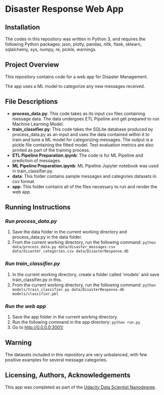 # Disaster Response Web App

## Installation
The codes in this repository was written in Python 3, and requires the following Python packages: json, plotly, pandas, nltk, flask, sklearn, sqlalchemy, sys, numpy, re, pickle, warnings.

## Project Overview
This repository contains code for a web app for Disaster Management. 

The app uses a ML model to categorize any new messages received.

## File Descriptions
* **process_data.py**: This code takes as its input csv files containing message data. The data undergoes ETL Pipeline and get prepared to run Machine Learning Model. 
* **train_classifier.py**: This code takes the SQLite database produced by process_data.py as an input and uses the data contained within it to train and tune a ML model for categorizing messages. The output is a pickle file containing the fitted model. Test evaluation metrics are also printed as part of the training process.
* **ETL Pipeline Preparation.ipynb**: The code is for ML Pipeline and prediction of messages.
* **ML Pipeline Preparation.ipynb**: ML Pipeline Jupyter notebook was used in train_classifier.py. 
* **data**: This folder contains sample messages and categories datasets in csv format.
* **app**: This folder contains all of the files necessary to run and render the web app.

## Running Instructions
### ***Run process_data.py***
1. Save the data folder in the current working directory and process_data.py in the data folder.
2. From the current working directory, run the following command:
`python data/process_data.py data/disaster_messages.csv data/disaster_categories.csv data/DisasterResponse.db`

### ***Run train_classifier.py***
1. In the current working directory, create a folder called 'models' and save train_classifier.py in this.
2. From the current working directory, run the following command:
`python models/train_classifier.py data/DisasterResponse.db models/classifier.pkl`

### ***Run the web app***
1. Save the app folder in the current working directory.
2. Run the following command in the app directory:
    `python run.py`
3. Go to http://0.0.0.0:3001/

## Warning
The datasets included in this repository are very unbalanced, with few positive examples for several message categories. 
## Licensing, Authors, Acknowledgements
This app was completed as part of the [Udacity Data Scientist Nanodegree](https://www.udacity.com/course/data-scientist-nanodegree--nd025).
